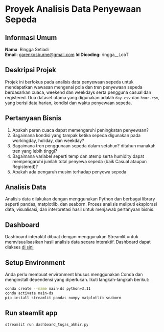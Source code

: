 # Proyek Analisis Data Penyewaan Sepeda

## Informasi Umum

**Nama**: Ringga Setiadi  
**Email**: garenkosburne@gmail.com
**Id Dicoding**: ringga__LobT

## Deskripsi Projek

Projek ini berfokus pada analisis data penyewaan sepeda untuk mendapatkan wawasan mengenai pola dan tren penyewaan sepeda berdasarkan cuaca, weekend dan weekdays serta pengguna casual dan registered. Dua dataset utama yang digunakan adalah `day.csv` dan `hour.csv`, yang berisi data harian, kondisi dan waktu penyewaan sepeda.

## Pertanyaan Bisnis

1. Apakah peran cuaca dapat memengaruhi peningkatan penyewaan?
2. Bagaimana kondisi yang tampak ketika sepeda digunakan pada workingday, holiday, dan weekday?
3. Bagaimana tren penggunaan sepeda dalam setahun? ditahun manakah tren yang lebih tinggi?
4. Bagaimana variabel seperti temp dan atemp serta humidity dapat mempengaruhi jumlah total penyewa sepeda (baik Casual ataupun Registered)?
5. Apakah ada pengaruh musim terhadap penyewa sepeda 

## Analisis Data

Analisis data dilakukan dengan menggunakan Python dan berbagai library seperti pandas, matplotlib, dan seaborn. Proses analisis meliputi eksplorasi data, visualisasi, dan interpretasi hasil untuk menjawab pertanyaan bisnis.


## Dashboard

Dashboard interaktif dibuat dengan menggunakan Streamlit untuk memvisualisasikan hasil analisis data secara interaktif. Dashboard dapat diakses [di sini](https://visualisasidata-4tarnsnq32aqja2ppyqlah.streamlit.app/)

## Setup Environment
Anda perlu membuat environment khusus menggunakan Conda dan menginstall dependensi yang diperlukan. Ikuti langkah-langkah berikut:
```sh
conda create --name main-ds python=3.11
conda activate main-ds
pip install streamlit pandas numpy matplotlib seaborn
```
## Run steamlit app
```
streamlit run dashboard_tugas_akhir.py
```
